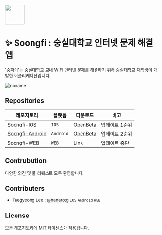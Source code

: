 <img src="https://hanarotg.github.io/others/soongfi/soongfi.png" style="width: 64px; height:64px;" />

# ✨ Soongfi : 숭실대학교 인터넷 문제 해결 앱

'숭파이'는 숭실대학교 교내 WIFI 인터넷 문제를 해결하기 위해
숭실대학교 재학생이 개발한 어플리케이션입니다.

![noname](https://user-images.githubusercontent.com/34812887/217592422-e9dd6c6a-5654-4b03-be64-71a065dd78a6.png)

## Repositories

| 레포지토리                                                    | 플랫폼    | 다운로드                                                                              | 비고           |
| ------------------------------------------------------------- | --------- | ------------------------------------------------------------------------------------- | -------------- |
| [Soongfi-IOS](https://github.com/soongfi/Soongfi-IOS)         | `IOS`     | [OpenBeta](https://testflight.apple.com/join/q2qA4inP)                                | 업데이트 1순위 |
| [Soongfi-Android](https://github.com/soongfi/Soongfi-Android) | `Android` | [OpenBeta](https://play.google.com/store/apps/details?id=com.soongfi.soongfi_android) | 업데이트 2순위 |
| [Soongfi-WEB](https://github.com/soongfi/Soongfi-WEB)         | `WEB`     | [Link](https://soongfi.github.io/Soongfi-WEB/)                                        | 업데이트 중단  |

## Contrubution

다양한 의견 및 풀 리퀘스트 모두 환영합니다.

## Contributers

- Taegyeong Lee : [@hanarotg](https://github.com/hanarotg) `IOS` `Android` `WEB`

## License

모든 레포지토리에 [MIT 라이센스](https://opensource.org/licenses/MIT)가 적용됩니다.
